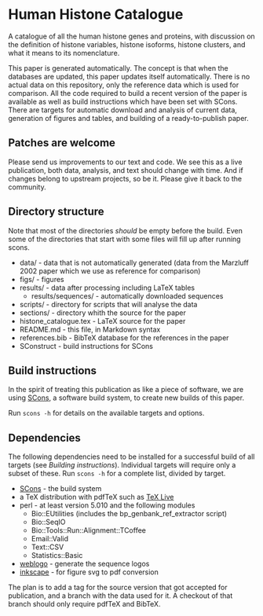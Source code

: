 Human Histone Catalogue
=======================

A catalogue of all the human histone genes and proteins, with discussion
on the definition of histone variables, histone isoforms, histone clusters,
and what it means to its nomenclature.

This paper is generated automatically. The concept is that when the databases
are updated, this paper updates itself automatically. There is no actual data on
this repository, only the reference data which is used for comparison. All the
code required to build a recent version of the paper is available as well as
build instructions which have been set with SCons. There are targets for
automatic download and analysis of current data, generation of figures and
tables, and building of a ready-to-publish paper.

Patches are welcome
-------------------

Please send us improvements to our text and code. We see this as a live
publication, both data, analysis, and text should change with time. And if
changes belong to upstream projects, so be it. Please give it back to the
community.


Directory structure
-------------------

Note that most of the directories *should* be empty before the build. Even some
of the directories that start with some files will fill up after running scons.


* data/ - data that is not automatically generated (data from the Marzluff 2002
paper which we use as reference for comparison)
* figs/ - figures
* results/ - data after processing including LaTeX tables
  * results/sequences/ - automatically downloaded sequences
* scripts/ - directory for scripts that will analyse the data
* sections/ - directory whith the source for the paper
* histone_catalogue.tex - LaTeX source for the paper
* README.md - this file, in Markdown syntax
* references.bib - BibTeX database for the references in the paper
* SConstruct - build instructions for SCons


Build instructions
------------------

In the spirit of treating this publication as like a piece of software,
we are using [SCons](www.scons.org), a software build system, to create
new builds of this paper.

Run `scons -h` for details on the available targets and options.


Dependencies
------------

The following dependencies need to be installed for a successful build of all
targets (see *Building instructions*). Individual targets will require only a
subset of these. Run `scons -h` for a complete list, divided by target.

* [SCons](www.scons.org) - the build system
* a TeX distribution with pdfTeX such as [TeX Live](http://www.tug.org/tex-live/)
* perl - at least version 5.010 and the following modules
  * Bio::EUtilities (includes the bp_genbank_ref_extractor script)
  * Bio::SeqIO
  * Bio::Tools::Run::Alignment::TCoffee
  * Email::Valid
  * Text::CSV
  * Statistics::Basic
* [weblogo](weblogo.threeplusone.com) - generate the sequence logos
* [inkscape](https://inkscape.org/) - for figure svg to pdf conversion

The plan is to add a tag for the source version that got accepted for
publication, and a branch with the data used for it. A checkout of that branch
should only require pdfTeX and BibTeX.

